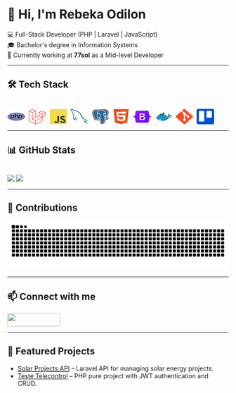 # 🌟 Hi, I'm Rebeka Odilon  

💻 Full-Stack Developer (PHP | Laravel | JavaScript)  
🎓 Bachelor's degree in Information Systems  
🚀 Currently working at **77sol** as a Mid-level Developer  

---

## 🛠️ Tech Stack  

<div style="display: inline_block"><br>
  <img align="center" alt="PHP" height="35" width="40" src="https://raw.githubusercontent.com/devicons/devicon/master/icons/php/php-original.svg">&nbsp;
  <img align="center" alt="Laravel" height="35" width="40" src="https://raw.githubusercontent.com/devicons/devicon/master/icons/laravel/laravel-original.svg">&nbsp;
  <img align="center" alt="JavaScript" height="35" width="40" src="https://raw.githubusercontent.com/devicons/devicon/master/icons/javascript/javascript-original.svg">&nbsp;
  <img align="center" alt="MySQL" height="35" width="40" src="https://raw.githubusercontent.com/devicons/devicon/master/icons/mysql/mysql-original.svg">&nbsp;
  <img align="center" alt="PostgreSQL" height="35" width="40" src="https://raw.githubusercontent.com/devicons/devicon/master/icons/postgresql/postgresql-original.svg">&nbsp;
  <img align="center" alt="HTML5" height="35" width="40" src="https://raw.githubusercontent.com/devicons/devicon/master/icons/html5/html5-original.svg">&nbsp;
  <img align="center" alt="Bootstrap" height="35" width="40" src="https://raw.githubusercontent.com/devicons/devicon/master/icons/bootstrap/bootstrap-original.svg">&nbsp;
  <img align="center" alt="Docker" height="35" width="40" src="https://raw.githubusercontent.com/devicons/devicon/master/icons/docker/docker-original.svg">&nbsp;
  <img align="center" alt="Git" height="35" width="40" src="https://raw.githubusercontent.com/devicons/devicon/master/icons/git/git-original.svg">&nbsp;
  <img align="center" alt="Trello" height="35" width="40" src="https://raw.githubusercontent.com/devicons/devicon/master/icons/trello/trello-plain.svg">
</div>





---

## 📊 GitHub Stats  

<div style="display: inline_block"><br>
  <img height="180em" src="https://github-readme-stats.vercel.app/api?username=rebekaodilon&show_icons=true&count_private=true&theme=highcontrast" />
  <img height="180em" src="https://github-readme-stats.vercel.app/api/top-langs/?username=rebekaodilon&layout=compact&langs_count=7&theme=highcontrast" />
</div>

---

## 🐍 Contributions  

![snake gif](https://raw.githubusercontent.com/rebekaodilon/rebekaodilon/output/github-contribution-grid-snake.svg)

---

## 📫 Connect with me  

<a href="https://www.linkedin.com/in/rebeka-odilon-da-silva-34ba18180/" target="_blank">
  <img align="center" height="30" width="120" src="https://img.shields.io/badge/LinkedIn-0077B5?style=for-the-badge&logo=linkedin&logoColor=white"/>
</a>

---

## 🚀 Featured Projects  
- [Solar Projects API](https://github.com/rebekaodilon/solar-projects) – Laravel API for managing solar energy projects.  
- [Teste Telecontrol](https://github.com/rebekaodilon/teste-telecontrol) – PHP pure project with JWT authentication and CRUD.  

